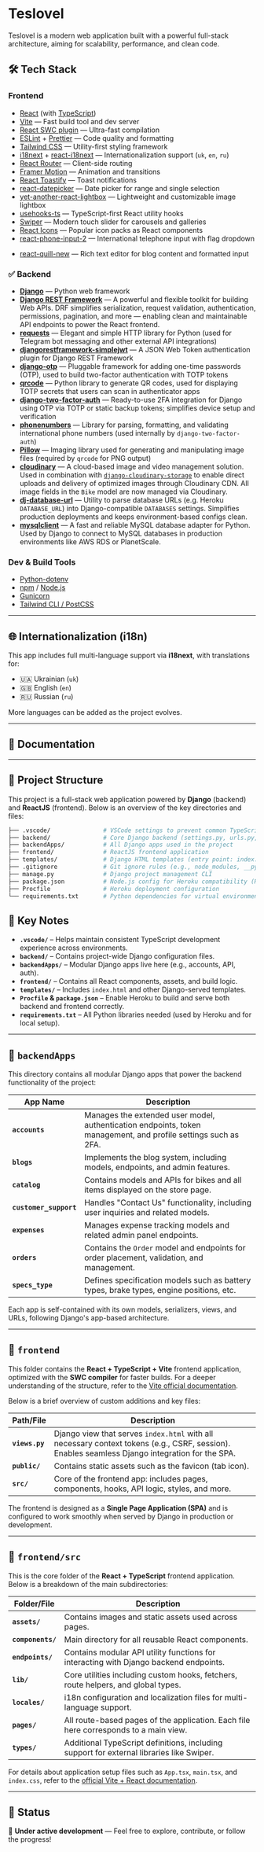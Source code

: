 # Teslovel

Teslovel is a modern web application built with a powerful full-stack architecture, aiming for scalability, performance, and clean code.

## 🛠️ Tech Stack

### Frontend

- [React](https://reactjs.org/) (with [TypeScript](https://www.typescriptlang.org/))
- [Vite](https://vitejs.dev/) — Fast build tool and dev server
- [React SWC plugin](https://github.com/vitejs/vite-plugin-react-swc) — Ultra-fast compilation
- [ESLint](https://eslint.org/) + [Prettier](https://prettier.io/) — Code quality and formatting
- [Tailwind CSS](https://tailwindcss.com/) — Utility-first styling framework
- [i18next](https://www.i18next.com/) + [react-i18next](https://react.i18next.com/) — Internationalization support (`uk`, `en`, `ru`)
- [React Router](https://reactrouter.com/) — Client-side routing
- [Framer Motion](https://www.framer.com/motion/) — Animation and transitions
- [React Toastify](https://fkhadra.github.io/react-toastify/) — Toast notifications
- [react-datepicker](https://github.com/Hacker0x01/react-datepicker) — Date picker for range and single selection
- [yet-another-react-lightbox](https://yet-another-react-lightbox.com/) — Lightweight and customizable image lightbox
- [usehooks-ts](https://usehooks-ts.com/) — TypeScript-first React utility hooks
- [Swiper](https://swiperjs.com/react) — Modern touch slider for carousels and galleries
- [React Icons](https://react-icons.github.io/react-icons/) — Popular icon packs as React components
- [react-phone-input-2](https://github.com/bl00mber/react-phone-input-2) — International telephone input with flag dropdown
* [react-quill-new](https://www.npmjs.com/package/react-quill-new) — Rich text editor for blog content and formatted input

### ✅ Backend

* [**Django**](https://www.djangoproject.com/) — Python web framework
* [**Django REST Framework**](https://www.django-rest-framework.org/) — A powerful and flexible toolkit for building Web APIs. DRF simplifies serialization, request validation, authentication, permissions, pagination, and more — enabling clean and maintainable API endpoints to power the React frontend.
* [**requests**](https://pypi.org/project/requests/) — Elegant and simple HTTP library for Python (used for Telegram bot messaging and other external API integrations)
* [**djangorestframework-simplejwt**](https://github.com/jazzband/djangorestframework-simplejwt) — A JSON Web Token authentication plugin for Django REST Framework
* [**django-otp**](https://pypi.org/project/django-otp/) — Pluggable framework for adding one-time passwords (OTP), used to build two-factor authentication with TOTP tokens
* [**qrcode**](https://pypi.org/project/qrcode/) — Python library to generate QR codes, used for displaying TOTP secrets that users can scan in authenticator apps
* [**django-two-factor-auth**](https://github.com/Bouke/django-two-factor-auth) — Ready-to-use 2FA integration for Django using OTP via TOTP or static backup tokens; simplifies device setup and verification
* [**phonenumbers**](https://pypi.org/project/phonenumbers/) — Library for parsing, formatting, and validating international phone numbers (used internally by `django-two-factor-auth`)
* [**Pillow**](https://pypi.org/project/Pillow/) — Imaging library used for generating and manipulating image files (required by `qrcode` for PNG output)
* [**cloudinary**](https://pypi.org/project/cloudinary/) — A cloud-based image and video management solution. Used in combination with [`django-cloudinary-storage`](https://github.com/klis87/django-cloudinary-storage) to enable direct uploads and delivery of optimized images through Cloudinary CDN. All image fields in the `Bike` model are now managed via Cloudinary.
* [**dj-database-url**](https://pypi.org/project/dj-database-url/) — Utility to parse database URLs (e.g. Heroku `DATABASE_URL`) into Django-compatible `DATABASES` settings. Simplifies production deployments and keeps environment-based configs clean.
* [**mysqlclient**](https://pypi.org/project/mysqlclient/) — A fast and reliable MySQL database adapter for Python. Used by Django to connect to MySQL databases in production environments like AWS RDS or PlanetScale.

### Dev & Build Tools

- [Python-dotenv](https://pypi.org/project/python-dotenv/)
- [npm](https://www.npmjs.com/) / [Node.js](https://nodejs.org/)
- [Gunicorn](https://gunicorn.org/)
- [Tailwind CLI / PostCSS](https://tailwindcss.com/docs/installation)

---

## 🌐 Internationalization (i18n)

This app includes full multi-language support via **i18next**, with translations for:

- 🇺🇦 Ukrainian (`uk`)
- 🇬🇧 English (`en`)
- 🇷🇺 Russian (`ru`)

More languages can be added as the project evolves.

---

## 📄 Documentation

---

## 📁 Project Structure

This project is a full-stack web application powered by **Django** (backend) and **ReactJS** (frontend). Below is an overview of the key directories and files:

```bash
├── .vscode/               # VSCode settings to prevent common TypeScript issues
├── backend/               # Core Django backend (settings.py, urls.py, wsgi.py, etc.)
├── backendApps/           # All Django apps used in the project
├── frontend/              # ReactJS frontend application
├── templates/             # Django HTML templates (entry point: index.html)
├── .gitignore             # Git ignore rules (e.g., node_modules, __pycache__)
├── manage.py              # Django project management CLI
├── package.json           # Node.js config for Heroku compatibility (React buildpack)
├── Procfile               # Heroku deployment configuration
└── requirements.txt       # Python dependencies for virtual environment
```

## 🔧 Key Notes

* **`.vscode/`** – Helps maintain consistent TypeScript development experience across environments.
* **`backend/`** – Contains project-wide Django configuration files.
* **`backendApps/`** – Modular Django apps live here (e.g., accounts, API, auth).
* **`frontend/`** – Contains all React components, assets, and build logic.
* **`templates/`** – Includes `index.html` and other Django-served templates.
* **`Procfile` & `package.json`** – Enable Heroku to build and serve both backend and frontend correctly.
* **`requirements.txt`** – All Python libraries needed (used by Heroku and for local setup).

---

## 📁 `backendApps`

This directory contains all modular Django apps that power the backend functionality of the project:

| App Name               | Description                                                                                                    |
| ---------------------- | -------------------------------------------------------------------------------------------------------------- |
| **`accounts`**         | Manages the extended user model, authentication endpoints, token management, and profile settings such as 2FA. |
| **`blogs`**            | Implements the blog system, including models, endpoints, and admin features.                                   |
| **`catalog`**          | Contains models and APIs for bikes and all items displayed on the store page.                                  |
| **`customer_support`** | Handles "Contact Us" functionality, including user inquiries and related models.                               |
| **`expenses`**         | Manages expense tracking models and related admin panel endpoints.                                             |
| **`orders`**           | Contains the `Order` model and endpoints for order placement, validation, and management.                      |
| **`specs_type`**       | Defines specification models such as battery types, brake types, engine positions, etc.                        |

Each app is self-contained with its own models, serializers, views, and URLs, following Django's app-based architecture.

---

## 📁 `frontend`

This folder contains the **React + TypeScript + Vite** frontend application, optimized with the **SWC compiler** for faster builds. For a deeper understanding of the structure, refer to the [Vite official documentation](https://vitejs.dev/).

Below is a brief overview of custom additions and key files:

| Path/File      | Description                                                                                                                                    |
| -------------- | ---------------------------------------------------------------------------------------------------------------------------------------------- |
| **`views.py`** | Django view that serves `index.html` with all necessary context tokens (e.g., CSRF, session). Enables seamless Django integration for the SPA. |
| **`public/`**  | Contains static assets such as the favicon (tab icon).                                                                                         |
| **`src/`**     | Core of the frontend app: includes pages, components, hooks, API logic, styles, and more.                                                      |

The frontend is designed as a **Single Page Application (SPA)** and is configured to work smoothly when served by Django in production or development.

---

## 📁 `frontend/src`

This is the core folder of the **React + TypeScript** frontend application. Below is a breakdown of the main subdirectories:

| Folder/File       | Description                                                                              |
| ----------------- | ---------------------------------------------------------------------------------------- |
| **`assets/`**     | Contains images and static assets used across pages.                                     |
| **`components/`** | Main directory for all reusable React components.                                        |
| **`endpoints/`**  | Contains modular API utility functions for interacting with Django backend endpoints.    |
| **`lib/`**        | Core utilities including custom hooks, fetchers, route helpers, and global types.        |
| **`locales/`**    | i18n configuration and localization files for multi-language support.                    |
| **`pages/`**      | All route-based pages of the application. Each file here corresponds to a main view.     |
| **`types/`**      | Additional TypeScript definitions, including support for external libraries like Swiper. |

For details about application setup files such as `App.tsx`, `main.tsx`, and `index.css`, refer to the [official Vite + React documentation](https://vitejs.dev/guide/).

---

## 📌 Status

🚧 **Under active development** — Feel free to explore, contribute, or follow the progress!
